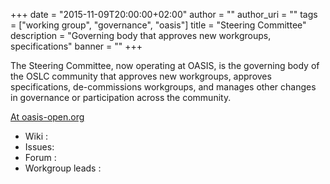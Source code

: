 +++
date = "2015-11-09T20:00:00+02:00"
author = ""
author_uri = ""
tags = ["working group", "governance", "oasis"]
title = "Steering Committee"
description = "Governing body that approves new workgroups, specifications"
banner = ""
+++

The Steering Committee, now operating at OASIS, is the governing body of the OSLC community that approves new workgroups, approves specifications, de-commissions workgroups, and manages other changes in governance or participation across the community.

[At oasis-open.org](https://www.oasis-open.org/committees/tc_home.php?wg_abbrev=oslc-sc)

* Wiki : 
* Issues: 
* Forum : 
* Workgroup leads : 
